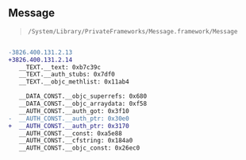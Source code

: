 ## Message

> `/System/Library/PrivateFrameworks/Message.framework/Message`

```diff

-3826.400.131.2.13
+3826.400.131.2.14
   __TEXT.__text: 0xb7c39c
   __TEXT.__auth_stubs: 0x7df0
   __TEXT.__objc_methlist: 0x11ab4

   __DATA_CONST.__objc_superrefs: 0x680
   __DATA_CONST.__objc_arraydata: 0xf58
   __AUTH_CONST.__auth_got: 0x3f10
-  __AUTH_CONST.__auth_ptr: 0x30e0
+  __AUTH_CONST.__auth_ptr: 0x3170
   __AUTH_CONST.__const: 0xa5e88
   __AUTH_CONST.__cfstring: 0x184a0
   __AUTH_CONST.__objc_const: 0x26ec0

```
